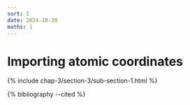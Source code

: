 ```yaml
---
sort: 1
date: 2024-10-30
maths: 1
---
```


# Importing atomic coordinates

{% include chap-3/section-3/sub-section-1.html %}

{% bibliography --cited %}

